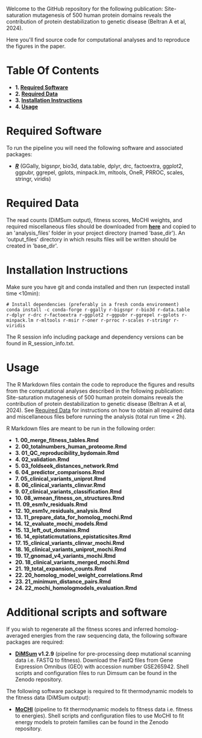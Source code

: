 Welcome to the GitHub repository for the following publication: Site-saturation mutagenesis of 500 human protein domains reveals the contribution of protein destabilization to genetic disease (Beltran A et al, 2024).

Here you'll find source code for computational analyses and to reproduce the figures in the paper.

# Table Of Contents

* **1. [Required Software](#required-software)**
* **2. [Required Data](#required-data)**
* **3. [Installation Instructions](#installation-instructions)**
* **4. [Usage](#usage)**

# Required Software

To run the pipeline you will need the following software and associated packages:

* **[_R_](https://www.r-project.org/)** (GGally, bigsnpr, bio3d, data.table, dplyr, drc, factoextra, ggplot2, ggpubr, ggrepel, gplots, minpack.lm, mltools, OneR, PRROC, scales, stringr, viridis)



# Required Data

The read counts (DiMSum output), fitness scores, MoCHI weights, and required miscellaneous files should be downloaded from **[here](https://zenodo.org/records/11043643)** and copied to an 'analysis_files' folder in your project directory (named 'base_dir'). An 'output_files' directory in which results files will be written should be created in 'base_dir'.

# Installation Instructions

Make sure you have git and conda installed and then run (expected install time <10min):

```
# Install dependencies (preferably in a fresh conda environment)
conda install -c conda-forge r-ggally r-bigsnpr r-bio3d r-data.table r-dplyr r-drc r-factoextra r-ggplot2 r-ggpubr r-ggrepel r-gplots r-minpack.lm r-mltools r-msir r-oner r-prroc r-scales r-stringr r-viridis
```

The R session info including package and dependency versions can be found in R_session_info.txt.


# Usage

The R Markdown files contain the code to reproduce the figures and results from the computational analyses described in the following publication: Site-saturation mutagenesis of 500 human protein domains reveals the contribution of protein destabilization to genetic disease (Beltran A et al, 2024). See [Required Data](#required-data) for instructions on how to obtain all required data and miscellaneous files before running the analysis (total run time < 2h).

R Markdown files are meant to be run in the following order:

* **1. 00_merge_fitness_tables.Rmd**
* **2. 00_totalnumbers_human_proteome.Rmd**
* **3. 01_QC_reproducibility_bydomain.Rmd**
* **4. 02_validation.Rmd**
* **5. 03_foldseek_distances_network.Rmd**
* **6. 04_predictor_comparisons.Rmd**
* **7. 05_clinical_variants_uniprot.Rmd**
* **8. 06_clinical_variants_clinvar.Rmd**
* **9. 07_clinical_variants_classification.Rmd**
* **10. 08_wmean_fitness_on_structures.Rmd**
* **11. 09_esm1v_residuals.Rmd**
* **12. 10_esm1v_residuals_analysis.Rmd**
* **13. 11_prepare_data_for_homolog_mochi.Rmd**
* **14. 12_evaluate_mochi_models.Rmd**
* **15. 13_left_out_domains.Rmd**
* **16. 14_epistaticmutations_epistaticsites.Rmd**
* **17. 15_clinical_variants_clinvar_mochi.Rmd**
* **18. 16_clinical_variants_uniprot_mochi.Rmd**
* **19. 17_gnomad_v4_variants_mochi.Rmd**
* **20. 18_clinical_variants_merged_mochi.Rmd**
* **21. 19_total_expansion_counts.Rmd**
* **22. 20_homolog_model_weight_correlations.Rmd**
* **23. 21_minimum_distance_pairs.Rmd**
* **24. 22_mochi_homologmodels_evaluation.Rmd**

# Additional scripts and software

If you wish to regenerate all the fitness scores and inferred homolog-averaged energies from the raw sequencing data, the following software packages are required:

* **[DiMSum](https://github.com/lehner-lab/DiMSum) v1.2.9** (pipeline for pre-processing deep mutational scanning data i.e. FASTQ to fitness). Download the FastQ files from Gene Expression Omnibus (GEO) with accession number GSE265942. Shell scripts and configuration files  to run Dimsum can be found in the Zenodo repository.

The following software package is required to fit thermodynamic models to the fitness data (DiMSum output):

* **[MoCHI](https://github.com/lehner-lab/MoCHI)** (pipeline to fit thermodynamic models to fitness data i.e. fitness to energies). Shell scripts and configuration files to use MoCHI to fit energy models to protein families can be found in the Zenodo repository. 



